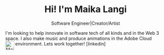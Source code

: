 <h1 align="center">Hi! I'm Maika Langi</h1>
<p align='center'>Software Engineer|Creator/Artist</p>
I'm looking to help innovate in software tech of all kinds and in the Web 3 space. I also make music and produce animations in the Adobe Cloud environment.
Lets work together!
<img align="left" alt="Maika Langi LinkedIn" width="28px" src="https://cdn-icons-png.flaticon.com/512/174/174857.png" />[linkedin]

[linkedin]:https://www.linkedin.com/in/maika-langi-7ab038222/
